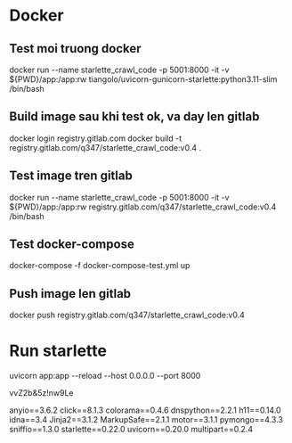 # Docker

## Test moi truong docker

docker run --name starlette_crawl_code -p 5001:8000 -it -v ${PWD}/app:/app:rw tiangolo/uvicorn-gunicorn-starlette:python3.11-slim /bin/bash

## Build image sau khi test ok, va day len gitlab

docker login registry.gitlab.com
docker build -t registry.gitlab.com/q347/starlette_crawl_code:v0.4 .

## Test image tren gitlab

docker run --name starlette_crawl_code -p 5001:8000 -it -v ${PWD}/app:/app:rw registry.gitlab.com/q347/starlette_crawl_code:v0.4 /bin/bash

## Test docker-compose

docker-compose -f docker-compose-test.yml up

## Push image len gitlab

docker push registry.gitlab.com/q347/starlette_crawl_code:v0.4

# Run starlette

uvicorn app:app --reload --host 0.0.0.0 --port 8000

vvZ2b&5z!nw9Le

anyio==3.6.2
click==8.1.3
colorama==0.4.6
dnspython==2.2.1
h11==0.14.0
idna==3.4
Jinja2==3.1.2
MarkupSafe==2.1.1
motor==3.1.1
pymongo==4.3.3
sniffio==1.3.0
starlette==0.22.0
uvicorn==0.20.0
multipart==0.2.4

